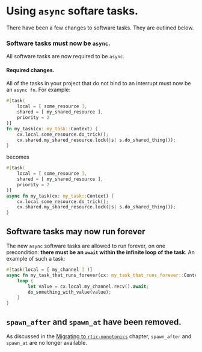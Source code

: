 # Using `async` softare tasks.

There have been a few changes to software tasks. They are outlined below.

### Software tasks must now be `async`.

All software tasks are now required to be `async`.

#### Required changes.

All of the tasks in your project that do not bind to an interrupt must now be an `async fn`. For example:

``` rust
#[task(
    local = [ some_resource ],
    shared = [ my_shared_resource ],
    priority = 2
)]
fn my_task(cx: my_task::Context) {
    cx.local.some_resource.do_trick();
    cx.shared.my_shared_resource.lock(|s| s.do_shared_thing());
}
```

becomes

``` rust
#[task(
    local = [ some_resource ],
    shared = [ my_shared_resource ],
    priority = 2
)]
async fn my_task(cx: my_task::Context) {
    cx.local.some_resource.do_trick();
    cx.shared.my_shared_resource.lock(|s| s.do_shared_thing());
}
```

## Software tasks may now run forever

The new `async` software tasks are allowed to run forever, on one precondition: **there must be an `await` within the infinite loop of the task**. An example of such a task:

``` rust
#[task(local = [ my_channel ] )]
async fn my_task_that_runs_forever(cx: my_task_that_runs_forever::Context) {
    loop {
        let value = cx.local.my_channel.recv().await;
        do_something_with_value(value);
    }
}
```

## `spawn_after` and `spawn_at` have been removed.

As discussed in the [Migrating to `rtic-monotonics`](./monotonics.md) chapter, `spawn_after` and `spawn_at` are no longer available.